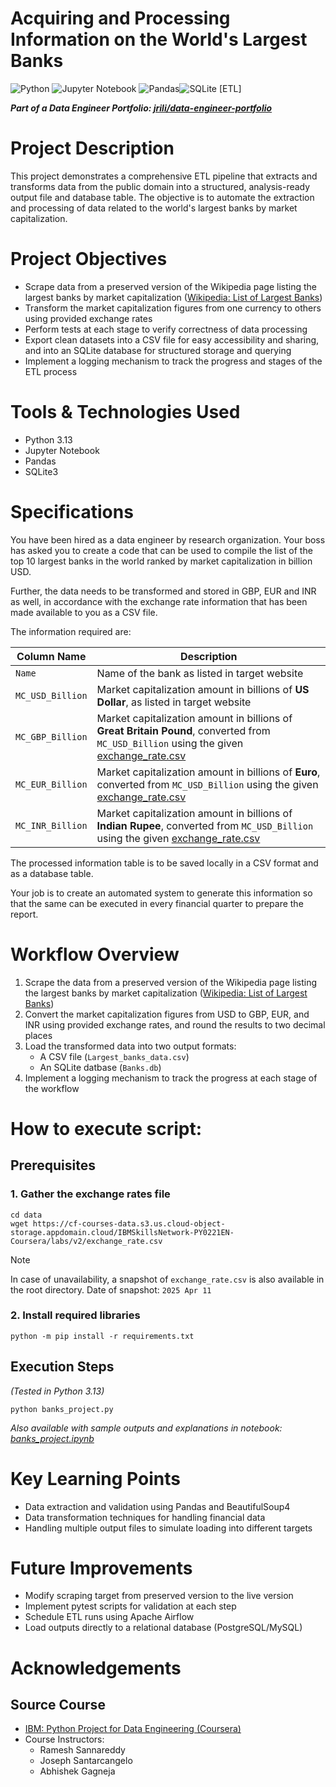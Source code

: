 Acquiring and Processing Information on the World's Largest Banks
===================================================================
![Python](https://img.shields.io/badge/python-3670A0?style=for-the-badge&logo=python&logoColor=ffdd54)
![Jupyter Notebook](https://img.shields.io/badge/jupyter-%23FA0F00.svg?style=for-the-badge&logo=jupyter&logoColor=white)
![Pandas](https://img.shields.io/badge/pandas-%23150458.svg?style=for-the-badge&logo=pandas&logoColor=white)![SQLite](https://img.shields.io/badge/sqlite-%2307405e.svg?style=for-the-badge&logo=sqlite&logoColor=white) 
[ETL]

***Part of a Data Engineer Portfolio: [jrili/data-engineer-portfolio](https://github.com/jrili/data-engineer-portfolio)***


# Project Description
This project demonstrates a comprehensive ETL pipeline that extracts and transforms data from the public domain into a structured, analysis-ready output file and database table. The objective is to automate the extraction and processing of data related to the world's largest banks by market capitalization.

# Project Objectives
* Scrape data from a preserved version of the Wikipedia page listing the largest banks by market capitalization ([Wikipedia: List of Largest Banks](https://web.archive.org/web/20230908091635%20/https://en.wikipedia.org/wiki/List_of_largest_banks))
* Transform the market capitalization figures from one currency to others using provided exchange rates
* Perform tests at each stage to verify correctness of data processing
* Export clean datasets into a CSV file for easy accessibility and sharing, and into an SQLite database for structured storage and querying
* Implement a logging mechanism to track the progress and stages of the ETL process

# Tools & Technologies Used
* Python 3.13
* Jupyter Notebook
* Pandas
* SQLite3

# Specifications
You have been hired as a data engineer by research organization. Your boss has asked you to create a code that can be used to compile the list of the top 10 largest banks in the world ranked by market capitalization in billion USD.

Further, the data needs to be transformed and stored in GBP, EUR and INR as well, in accordance with the exchange rate information that has been made available to you as a CSV file.

The information required are:

| Column Name | Description |
| ----------- | ----------- |
| `Name` | Name of the bank as listed in target website|
| `MC_USD_Billion` | Market capitalization amount in billions of **US Dollar**, as listed in target website |
| `MC_GBP_Billion` | Market capitalization amount in billions of **Great Britain Pound**, converted from `MC_USD_Billion` using the given [exchange_rate.csv](https://cf-courses-data.s3.us.cloud-object-storage.appdomain.cloud/IBMSkillsNetwork-PY0221EN-Coursera/labs/v2/exchange_rate.csv) |
| `MC_EUR_Billion` | Market capitalization amount in billions of **Euro**, converted from `MC_USD_Billion` using the given [exchange_rate.csv](https://cf-courses-data.s3.us.cloud-object-storage.appdomain.cloud/IBMSkillsNetwork-PY0221EN-Coursera/labs/v2/exchange_rate.csv) |
| `MC_INR_Billion` | Market capitalization amount in billions of **Indian Rupee**, converted from `MC_USD_Billion` using the given [exchange_rate.csv](https://cf-courses-data.s3.us.cloud-object-storage.appdomain.cloud/IBMSkillsNetwork-PY0221EN-Coursera/labs/v2/exchange_rate.csv) |

The processed information table is to be saved locally in a CSV format and as a database table.

Your job is to create an automated system to generate this information so that the same can be executed in every financial quarter to prepare the report.

# Workflow Overview
1. Scrape the data from a preserved version of the Wikipedia page listing the largest banks by market capitalization ([Wikipedia: List of Largest Banks](https://web.archive.org/web/20230908091635%20/https://en.wikipedia.org/wiki/List_of_largest_banks))
2. Convert the market capitalization figures from USD to GBP, EUR, and INR using provided exchange rates, and round the results to two decimal places
3. Load the transformed data into two output formats:
    * A CSV file (`Largest_banks_data.csv`)
    * An SQLite datbase (`Banks.db`)
4. Implement a logging mechanism to track the progress at each stage of the workflow

# How to execute script:
## Prerequisites
### 1. Gather the exchange rates file
```
cd data
wget https://cf-courses-data.s3.us.cloud-object-storage.appdomain.cloud/IBMSkillsNetwork-PY0221EN-Coursera/labs/v2/exchange_rate.csv
```

> [!NOTE]
> In case of unavailability, a snapshot of `exchange_rate.csv` is also available in the root directory.
> Date of snapshot: `2025 Apr 11`

### 2. Install required libraries
```
python -m pip install -r requirements.txt
```

## Execution Steps
_(Tested in Python 3.13)_
```
python banks_project.py
```
_Also available with sample outputs and explanations in notebook: [banks_project.ipynb](https://github.com/jrili/ibm-project-world-largest-banks/blob/master/banks_project.ipynb)_

# Key Learning Points
* Data extraction and validation using Pandas and BeautifulSoup4
* Data transformation techniques for handling financial data
* Handling multiple output files to simulate loading into different targets

# Future Improvements
* Modify scraping target from preserved version to the live version
* Implement pytest scripts for validation at each step
* Schedule ETL runs using Apache Airflow
* Load outputs directly to a relational database (PostgreSQL/MySQL)

# Acknowledgements
## Source Course
* [IBM: Python Project for Data Engineering (Coursera)](https://www.coursera.org/learn/python-project-for-data-engineering)
* Course Instructors:
    * Ramesh Sannareddy
    * Joseph Santarcangelo
    * Abhishek Gagneja
